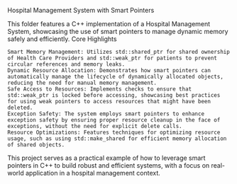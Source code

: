 Hospital Management System with Smart Pointers

This folder features a C++ implementation of a Hospital Management System, showcasing the use of smart pointers to manage dynamic memory safely and efficiently.
Core Highlights

    Smart Memory Management: Utilizes std::shared_ptr for shared ownership of Health Care Providers and std::weak_ptr for patients to prevent circular references and memory leaks.
    Dynamic Resource Allocation: Demonstrates how smart pointers can automatically manage the lifecycle of dynamically allocated objects, reducing the need for manual memory management.
    Safe Access to Resources: Implements checks to ensure that std::weak_ptr is locked before accessing, showcasing best practices for using weak pointers to access resources that might have been deleted.
    Exception Safety: The system employs smart pointers to enhance exception safety by ensuring proper resource cleanup in the face of exceptions, without the need for explicit delete calls.
    Resource Optimizations: Features techniques for optimizing resource usage, such as using std::make_shared for efficient memory allocation of shared objects.

This project serves as a practical example of how to leverage smart pointers in C++ to build robust and efficient systems, with a focus on real-world application in a hospital management context.